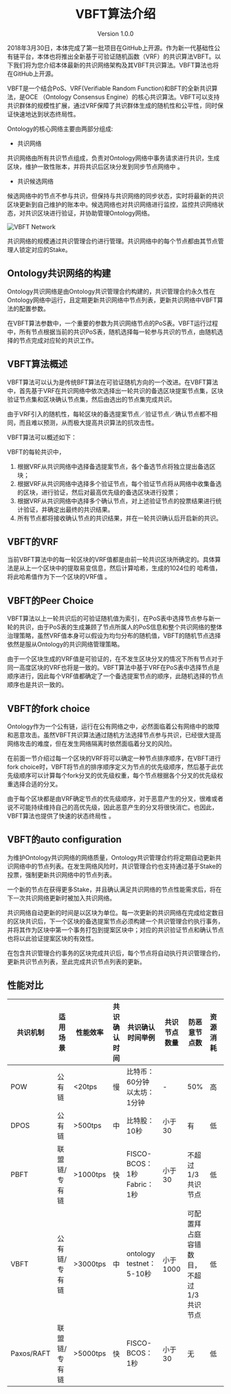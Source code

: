 

<h1 align="center">VBFT算法介绍</h1> 

<p align="center" class="version">Version 1.0.0 </p>

2018年3月30日，本体完成了第一批项目在GitHub上开源。作为新一代基础性公有链平台，本体也将推出全新基于可验证随机函数（VRF）的共识算法VBFT。以下我们将为您介绍本体最新的共识网络架构及其VBFT共识算法。VBFT算法也将在GitHub上开源。

VBFT是一个结合PoS、VRF(Verifiable Random Function)和BFT的全新共识算法，是OCE （Ontology Consensus Engine）的核心共识算法。VBFT可以支持共识群体的规模性扩展，通过VRF保障了共识群体生成的随机性和公平性，同时保证快速地达到状态终局性。

Ontology的核心网络主要由两部分组成:

* 共识网络

>
共识网络由所有共识节点组成，负责对Ontology网络中事务请求进行共识，生成区块，维护一致性账本，并将共识后区块分发到同步节点网络中 。

* 共识候选网络

>
候选网络中的节点不参与共识，但保持与共识网络的同步状态，实时将最新的共识区块更新到自己维护的账本中。候选网络也对共识网络进行监控，监控共识网络状态，对共识区块进行验证，并协助管理Ontology网络。

![VBFT Network](https://raw.githubusercontent.com/ontio/documentation/master/vbft-intro/images/vbft-network.jpeg)

共识网络的规模通过共识管理合约进行管理。共识网络中的每个节点都由其节点管理人锁定对应的Stake。

## Ontology共识网络的构建

Ontology共识网络是由Ontology共识管理合约构建的，共识管理合约永久性在Ontology网络中运行，且定期更新共识网络中节点列表，更新共识网络中VBFT算法的配置参数。

在VBFT算法参数中，一个重要的参数为共识网络节点的PoS表。VBFT运行过程中，所有节点根据当前的共识PoS表，随机选择每一轮参与共识的节点，由随机选择的节点完成对应轮的共识工作。

## VBFT算法概述

VBFT算法可以认为是传统BFT算法在可验证随机方向的一个改进。在VBFT算法中，首先基于VRF在共识网络中依次选择出一轮共识的备选区块提案节点集，区块验证节点集和区块确认节点集，然后由选出的节点集完成共识。

由于VRF引入的随机性，每轮区块的备选提案节点／验证节点／确认节点都不相同，而且难以预测，从而极大提高共识算法的抗攻击性。

VBFT算法可以概述如下：

VBFT的每轮共识中，

1. 根据VRF从共识网络中选择备选提案节点，各个备选节点将独立提出备选区块；
2. 根据VRF从共识网络中选择多个验证节点，每个验证节点将从网络中收集备选的区块，进行验证，然后对最高优先级的备选区块进行投票；
3. 根据VRF从共识网络中选择多个确认节点，对上述验证节点的投票结果进行统计验证，并确定出最终的共识结果。
4. 所有节点都将接收确认节点的共识结果，并在一轮共识确认后开启新的共识。

## VBFT的VRF 

当前VBFT算法中的每一轮区块的VRF值都是由前一轮共识区块所确定的。具体算法是从上一个区块中的提取易变信息，然后计算哈希，生成的1024位的 哈希值，将此哈希值作为下一个区块的VRF值 。

## VBFT的Peer Choice

VBFT算法以上一轮共识后的可验证随机值为索引，在PoS表中选择节点参与新一轮的共识，由于PoS表的生成兼顾了节点所属人的PoS信息和整个共识网络的整体治理策略，虽然VRF值本身可以假设为均匀分布的随机值，VBFT的随机节点选择依然是服从Ontology的共识网络管理策略。

由于一个区块生成的VRF值是可验证的，在不发生区块分叉的情况下所有节点对于同一高度区块的VRF也将是一致的。VBFT算法中基于VRF在PoS表中选择节点是顺序进行，因此每个VRF值都确定了一个备选提案节点的顺序，此随机选择的节点顺序也是共识一致的。

## VBFT的fork choice

Ontology作为一个公有链，运行在公有网络之中，必然面临着公有网络中的故障和恶意攻击。虽然VBFT共识算法通过随机方法选择节点参与共识，已经很大提高网络攻击的难度，但在发生网络隔离时依然面临着分叉的风险。

在前面一节介绍过每一个区块的VRF将可以确定一种节点排序顺序，在VBFT进行fork choice时，VBFT将节点的排序顺序定义为节点的优先级顺序，然后基于此优先级顺序可以计算每个fork分叉的优先级权重，每个节点根据各个分叉的优先级权重选择合适的分叉。

由于每个区块都是由VRF确定节点的优先级顺序，对于恶意产生的分叉，很难或者说不可能持续维持自己的高优先级，因此恶意产生的分叉将很快消亡。也因此，VBFT算法也提供了快速的状态终局性 。

## VBFT的auto configuration

为维护Ontology共识网络的网络质量，Ontology共识管理合约将定期自动更新共识网络中的节点列表。在发生网络风险时，共识管理合约也支持通过基于Stake的投票，强制更新共识网络中的节点列表。

一个新的节点在获得更多Stake，并且确认满足共识网络的节点性能需求后，将在下一次共识网络更新时被加入共识网络。

共识网络自动更新的时间是以区块为单位。每一次更新的共识网络在完成给定数目的区块共识后，下一个区块的备选提案节点必须构建一个共识管理合约执行事务，并将其作为区块中第一个事务打包到提案区块中；对应的共识验证节点和确认节点也将以此验证提案区块的有效性。

在包含共识管理合约事务的区块完成共识后，每个节点将自动执行共识管理合约，更新共识节点列表，至此完成共识节点列表的更新。


## 性能对比


| 共识机制 | 适用场景 | 性能效率 | 共识确认时间 | 共识确认时间举例 | 共识节点数量 | 防恶意节点数        | 资源消耗 | 安全可控 |
| ------------------ | -------------------- | ------------ | ---------------------------- | ------------------------------------ | ------------------------ | --------------------------------------- | ---------------- | ------------ |
| POW                | 公有链               | <20tps       | 慢    | 比特币：60分钟  <br> 以太坊：1分钟    | -                        | 50%                                     | 高               | 低           | POS                | 公有链               | <20tps       | 高                           |                                      | -      | 50%    | 中               | 中           |
| DPOS               | 公有链               | >500tps      | 中                           | 比特股：10秒                         | 小于30                   | 有              | 低               | 高           |
| PBFT               | 联盟链/专有链        | >1000tps     | 快                           | FISCO-BCOS：1秒   <br> Fabric：1秒   | 小于30                   | 不超过1/3共识节点                       | 低               | 高           |
| VBFT               | 公有链/专有链        | >3000tps     | 中                           | ontology testnet：5-10秒             | 小于1000                 | 可配置拜占庭容错数目，不超过1/3共识节点 | 低               | 高           |
| Paxos/RAFT         | 联盟链/专有链        | >5000tps     | 快                           | FISCO-BCOS：1秒                      | 小于30                   | 无                                      | 低               | 高           |

